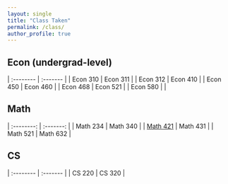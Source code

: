```yaml
---
layout: single
title: "Class Taken"
permalink: /class/
author_profile: true
---
```

## Econ (undergrad-level)

| :-------- | :------- |
| Econ 310  | Econ 311 |
| Econ 312 | Econ 410 |
| Econ 450 | Econ 460 |
| Econ 468 | Econ 521 |
| Econ 580 |  |


<!-- ## Econ (grad-level)

* Econ 709 (Fall 2025) - Expected
* Econ 711 (Fall 2025) - Expected -->

## Math

| :--------: | :-------: |
| Math 234 | Math 340 |
| [Math 421](https://sophiawang0v0.github.io/files/Math421_note.pdf) | Math 431 |
| Math 521 | Math 632 |
  <!-- * [Download Note](https://sophiawang0v0.github.io/files/Math421_note.pdf) -->

## CS

| :-------- | :------- |
| CS 220 | CS 320 |